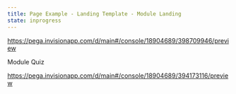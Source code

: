 ```yaml
---
title: Page Example - Landing Template - Module Landing
state: inprogress
---
```


https://pega.invisionapp.com/d/main#/console/18904689/398709946/preview


Module Quiz

https://pega.invisionapp.com/d/main#/console/18904689/394173116/preview